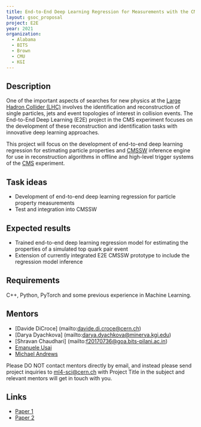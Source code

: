 ```yaml
---
title: End-to-End Deep Learning Regression for Measurements with the CMS experiment
layout: gsoc_proposal
project: E2E
year: 2021
organization:
  - Alabama
  - BITS
  - Brown
  - CMU
  - KGI
---
```


## Description

One of the important aspects of searches for new physics at the [Large Hadron Collider (LHC)](https://home.cern/science/accelerators/large-hadron-collider 
) involves the identification and reconstruction of single particles, jets and event topologies of interest in collision events. The End-to-End Deep Learning (E2E) project in the CMS experiment focuses on the development  of these reconstruction and identification tasks with innovative deep learning approaches.   

This project will focus on the development of end-to-end deep learning regression for estimating particle properties and [CMSSW](https://github.com/cms-sw/cmssw) inference engine for use in reconstruction algorithms in offline and high-level trigger systems of the [CMS](https://home.cern/science/experiments/cms ) experiment.

## Task ideas
 * Development of end-to-end deep learning regression for particle property measurements
 * Test and integration into CMSSW

## Expected results
 * Trained end-to-end deep learning regression model for estimating the properties of a simulated top quark pair event 
 * Extension of currently integrated E2E CMSSW prototype to include the regression model inference

## Requirements
C++, Python, PyTorch and some previous experience in Machine Learning.

## Mentors

  * [Davide DiCroce] (mailto:davide.di.croce@cern.ch) 
  * [Darya Dyachkova] (mailto:darya.dyachkova@minerva.kgi.edu)
  * [Shravan Chaudhari] (mailto:f20170736@goa.bits-pilani.ac.in)
  * [Emanuele Usai](mailto:emanuele.usai@cern.ch)   
  * [Michael Andrews](mailto:michael.andrews@cern.ch)


Please DO NOT contact mentors directly by email, and instead please send project inquiries to ml4-sci@cern.ch with Project Title in the subject and relevant mentors will get in touch with you. 



## Links
  * [Paper 1](https://arxiv.org/abs/1807.11916)
  * [Paper 2](https://arxiv.org/abs/1902.08276)

